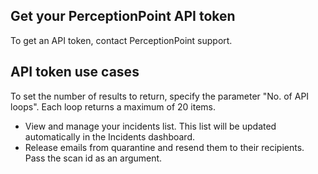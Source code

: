 ## Get your PerceptionPoint API token
To get an API token, contact PerceptionPoint support.

## API token use cases
To set the number of results to return, specify the parameter "No. of API loops". Each loop returns a maximum of 20 items.
- View and manage your incidents list. This list will be updated automatically in the Incidents dashboard.
- Release emails from quarantine and resend them to their recipients. Pass the scan id as an argument.


